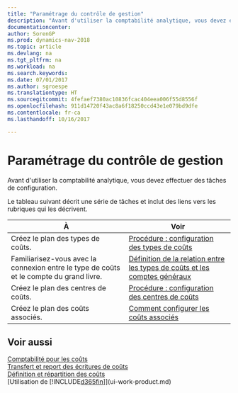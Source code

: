 ```yaml
---
title: "Paramétrage du contrôle de gestion"
description: "Avant d'utiliser la comptabilité analytique, vous devez effectuer des tâches de configuration."
documentationcenter: 
author: SorenGP
ms.prod: dynamics-nav-2018
ms.topic: article
ms.devlang: na
ms.tgt_pltfrm: na
ms.workload: na
ms.search.keywords: 
ms.date: 07/01/2017
ms.author: sgroespe
ms.translationtype: HT
ms.sourcegitcommit: 4fefaef7380ac10836fcac404eea006f55d8556f
ms.openlocfilehash: 911d14720f43ac8a6f18250ccd43e1e079bd9dfe
ms.contentlocale: fr-ca
ms.lasthandoff: 10/16/2017

---
```

# <a name="setting-up-cost-accounting"></a>Paramétrage du contrôle de gestion
Avant d'utiliser la comptabilité analytique, vous devez effectuer des tâches de configuration.  

 Le tableau suivant décrit une série de tâches et inclut des liens vers les rubriques qui les décrivent.

|À|Voir|  
|--------|---------|  
|Créez le plan des types de coûts.|[Procédure : configuration des types de coûts](finance-how-to-set-up-cost-types.md)|  
|Familiarisez-vous avec la connexion entre le type de coûts et le compte du grand livre.|[Définition de la relation entre les types de coûts et les comptes généraux](finance-defining-the-relationship-between-cost-types-and-general-ledger-accounts.md)|  
|Créez le plan des centres de coûts.|[Procédure : configuration des centres de coûts](finance-how-to-set-up-cost-centers.md)|  
|Créez le plan des coûts associés.|[Comment configurer les coûts associés](finance-how-to-set-up-cost-objects.md)|  

## <a name="see-also"></a>Voir aussi  
[Comptabilité pour les coûts](finance-manage-cost-accounting.md)  
[Transfert et report des écritures de coûts](finance-transfer-and-post-cost-entries.md)   
[Définition et répartition des coûts](finance-define-and-allocate-costs.md)  
[Utilisation de [!INCLUDE[d365fin](includes/d365fin_md.md)]](ui-work-product.md)

